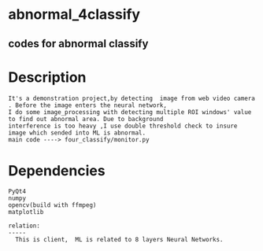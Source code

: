 # abnormal_4classify
codes for abnormal classify 
------
Description
========
    It's a demonstration project,by detecting  image from web video camera . Before the image enters the neural network,
    I do some image_processing with detecting multiple ROI windows' value to find out abnormal area. Due to background 
    interference is too heavy ,I use double threshold check to insure image which sended into ML is abnormal.
    main code ----> four_classify/monitor.py
Dependencies
=====
    PyQt4
    numpy
    opencv(build with ffmpeg)
    matplotlib
    
    relation:
    -----
      This is client,  ML is related to 8 layers Neural Networks.
  
